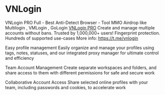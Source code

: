 # VNLogin
VNLogin PRO Full - Best Anti-Detect Browser - Tool MMO Airdrop like Multilogin , VMLogin , GoLogin
[VNLogin PRO](https://photo2.tinhte.vn/data/attachment-files/2024/09/8450302_8344211-1_1.jpg)
Create and manage multiple accounts without bans. Trusted by 1,000,000+ users! Fingerprint protection. Hundreds of supported use-cases
More info: https://t.me/vnlogin

Easy profile management
Easily organize and manage your profiles using tags, notes, statuses, and our integrated proxy manager for ultimate control and efficiency

Team Account Management
Create separate workspaces and folders, and share access to them with different permissions for safe and secure work

Collaborative Account Access
Share selected online profiles with your team, including passwords and cookies, to accelerate work

